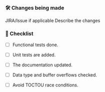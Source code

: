 ### 🛠 Changes being made

JIRA/Issue if applicable
Describe the changes

### 🧪 Checklist

- [ ] Functional tests done.
- [ ] Unit tests are added.
- [ ] The documentation updated.


- [ ] Data type and buffer overflows checked.
- [ ] Avoid TOCTOU race conditions.

